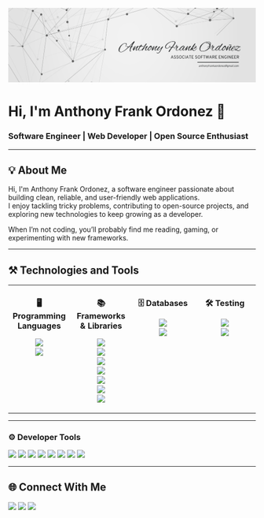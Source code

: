 <!-- Banner -->
<p align="center">
  <img src="./banner/banner.png" alt="Banner" />
</p>

<h1 align="left">Hi, I'm Anthony Frank Ordonez 👋</h1>
<h3 align="left">Software Engineer | Web Developer | Open Source Enthusiast</h3>

---

## 💡 About Me  

Hi, I'm Anthony Frank Ordonez, a software engineer passionate about building clean, reliable, and user-friendly web applications.  
I enjoy tackling tricky problems, contributing to open-source projects, and exploring new technologies to keep growing as a developer.  

When I’m not coding, you’ll probably find me reading, gaming, or experimenting with new frameworks.  

---

## ⚒ Technologies and Tools  

<table>
<tr>
<td align="center" width="25%" valign="top">

### 🖥 Programming Languages  
<p>
  <img src="https://img.shields.io/badge/TypeScript-007ACC?style=flat&logo=typescript&logoColor=white" /><br/>
  <img src="https://img.shields.io/badge/JavaScript-F7DF1E?style=flat&logo=javascript&logoColor=black" />
</p>

</td>
<td align="center" width="25%" valign="top">

### 📚 Frameworks & Libraries  
<p>
  <img src="https://img.shields.io/badge/React-20232A?style=flat&logo=react&logoColor=61DAFB" /><br/>
  <img src="https://img.shields.io/badge/Vue.js-35495E?style=flat&logo=vue.js&logoColor=4FC08D" /><br/>
  <img src="https://img.shields.io/badge/Angular-DD0031?style=flat&logo=angular&logoColor=white" /><br/>
  <img src="https://img.shields.io/badge/ASP.NET-512BD4?style=flat&logo=dotnet&logoColor=white" /><br/>
  <img src="https://img.shields.io/badge/NestJS-E0234E?style=flat&logo=nestjs&logoColor=white" /><br/>
  <img src="https://img.shields.io/badge/Express.js-404D59?style=flat" /><br/>
  <img src="https://img.shields.io/badge/Redux-764ABC?style=flat&logo=redux&logoColor=white" />
</p>

</td>
<td align="center" width="25%" valign="top">

### 🗄 Databases  
<p>
  <img src="https://img.shields.io/badge/MongoDB-4EA94B?style=flat&logo=mongodb&logoColor=white" /><br/>
  <img src="https://img.shields.io/badge/PostgreSQL-316192?style=flat&logo=postgresql&logoColor=white" />
</p>

</td>
<td align="center" width="25%" valign="top">

### 🛠 Testing  
<p>
  <img src="https://img.shields.io/badge/Playwright-2EAD33?style=flat&logo=playwright&logoColor=white" /><br/>
  <img src="https://img.shields.io/badge/Vitest-6E9F18?style=flat&logo=vitest&logoColor=white" />
</p>

</td>
</tr>
</table>

---

### ⚙ Developer Tools  
<p>
  <img src="https://img.shields.io/badge/Git-F05032?style=flat&logo=git&logoColor=white" />
  <img src="https://img.shields.io/badge/GitHub-181717?style=flat&logo=github&logoColor=white" />
  <img src="https://img.shields.io/badge/Postman-FF6C37?style=flat&logo=postman&logoColor=white" />
  <img src="https://img.shields.io/badge/Insomnia-4000BF?style=flat&logo=insomnia&logoColor=white" />
  <img src="https://img.shields.io/badge/VS%20Code-0078d7?style=flat&logo=visual-studio-code&logoColor=white" />
  <img src="https://img.shields.io/badge/Cursor-3A76F0?style=flat" />
  <img src="https://img.shields.io/badge/Sublime%20Text-FF9800?style=flat&logo=sublime-text&logoColor=white" />
  <img src="https://img.shields.io/badge/Notepad++-90E59A?style=flat&logo=notepad%2B%2B&logoColor=black" />
</p>

---

## 🌐 Connect With Me  

<p>
  <a href="https://yourwebsite.com" target="_blank"><img src="https://img.shields.io/badge/Website-000000?style=flat&logo=About.me&logoColor=white" /></a>
  <a href="https://twitter.com/yourhandle" target="_blank"><img src="https://img.shields.io/badge/Twitter-1DA1F2?style=flat&logo=twitter&logoColor=white" /></a>
  <a href="mailto:your.email@example.com"><img src="https://img.shields.io/badge/Email-D14836?style=flat&logo=gmail&logoColor=white" /></a>
</p>

<!---
AnthonyFrank-Ordonez/AnthonyFrank-Ordonez is a ✨ special ✨ repository because its `README.md` (this file) appears on your GitHub profile.
You can click the Preview link to take a look at your changes.
--->
